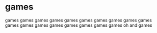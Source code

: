 # games
games games games games games games games games games games games games games games games games games games  oh and games 
